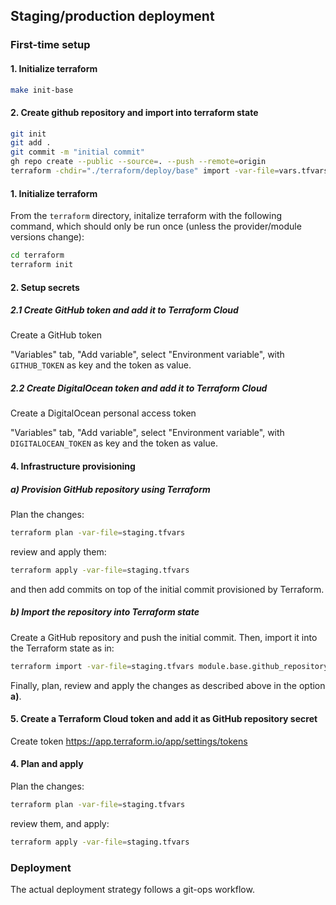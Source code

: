 ## Staging/production deployment

### First-time setup

#### 1. Initialize terraform

```bash
make init-base
```

#### 2. Create github repository and import into terraform state

```bash
git init
git add .
git commit -m "initial commit"
gh repo create --public --source=. --push --remote=origin
terraform -chdir="./terraform/deploy/base" import -var-file=vars.tfvars module.base.github_repository.repo doge-test
```


#### 1. Initialize terraform

From the `terraform` directory, initalize terraform with the following command, which should only be run once (unless the provider/module versions change):

```bash
cd terraform
terraform init
```

#### 2. Setup secrets

##### 2.1 Create GitHub token and add it to Terraform Cloud

Create a GitHub token

"Variables" tab, "Add variable", select "Environment variable", with `GITHUB_TOKEN` as key and the token as value.

##### 2.2 Create DigitalOcean token and add it to Terraform Cloud

Create a DigitalOcean personal access token

"Variables" tab, "Add variable", select "Environment variable", with `DIGITALOCEAN_TOKEN` as key and the token as value.

#### 4. Infrastructure provisioning

##### a) Provision GitHub repository using Terraform

Plan the changes:

```bash
terraform plan -var-file=staging.tfvars
```

review and apply them:

```bash
terraform apply -var-file=staging.tfvars
```

and then add commits on top of the initial commit provisioned by Terraform.

##### b) Import the repository into Terraform state

Create a GitHub repository and push the initial commit. Then, import it into the Terraform state as in:

```bash
terraform import -var-file=staging.tfvars module.base.github_repository.repo doge-test
```

Finally, plan, review and apply the changes as described above in the option **a)**.

#### 5. Create a Terraform Cloud token and add it as GitHub repository secret

Create token https://app.terraform.io/app/settings/tokens

#### 4. Plan and apply

Plan the changes:

```bash
terraform plan -var-file=staging.tfvars
```

review them, and apply:

```bash
terraform apply -var-file=staging.tfvars
```


### Deployment

The actual deployment strategy follows a git-ops workflow.
